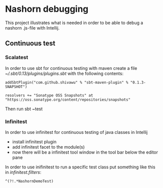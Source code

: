 Nashorn debugging
=================
This project illustrates what is needed in order to be able to debug
a nashorn .js-file with Intellij.

## Continuous test
### Scalatest
In order to use sbt for continuous testing with maven create a file _~/.sbt/0.13/plugins/plugins.sbt_ with the following contents:

    addSbtPlugin("com.github.shivawu" % "sbt-maven-plugin" % "0.1.3-SNAPSHOT")
    
    resolvers += "Sonatype OSS Snapshots" at "https://oss.sonatype.org/content/repositories/snapshots"
    
Then run sbt ~test
    
### Infinitest
In order to use infinitest for continuous testing of java classes in Intellij

- install infinitest plugin
- add infinitest facet to the module(s)
- now there will be a infinitest tool window in the tool bar below the editor pane

In order to use inifinitest to run a specific test class put something like this in _infinitest.filters_:

    ^(?!.*NashornDemoTest)
